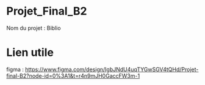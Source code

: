 # Projet_Final_B2
Nom du projet : Biblio

# Lien utile
figma : https://www.figma.com/design/IgbJNdU4uqTYGwSGV4tQHd/Projet-final-B2?node-id=0%3A1&t=r4n9mJH0GaccFW3m-1
